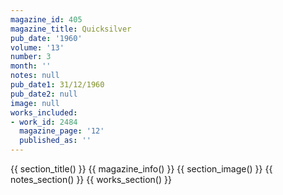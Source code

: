 ```yaml
---
magazine_id: 405
magazine_title: Quicksilver
pub_date: '1960'
volume: '13'
number: 3
month: ''
notes: null
pub_date1: 31/12/1960
pub_date2: null
image: null
works_included:
- work_id: 2484
  magazine_page: '12'
  published_as: ''
---
```


{{ section_title() }}
{{ magazine_info() }}
{{ section_image() }}
{{ notes_section() }}
{{ works_section() }}
